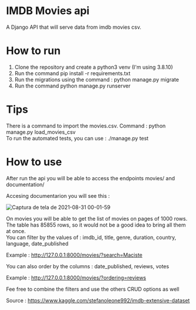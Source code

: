 # IMDB Movies api

A Django API that will serve data from imdb movies csv. 

# How to run 

1. Clone the repository and create a python3 venv (I'm using 3.8.10)  
2. Run the command pip install -r requirements.txt
3. Run the migrations using the command :  python manage.py migrate  
4. Run the command python manage.py runserver 

# Tips 

There is a command to import the movies.csv. Command : python manage.py load_movies_csv   
To run the automated tests, you can use : ./manage.py test 

# How to use 

After run the api you will be able to access the endpoints movies/ and documentation/    

Accesing documentarion you will see this : 

![Captura de tela de 2021-08-31 00-01-59](https://user-images.githubusercontent.com/7093470/131434828-12b4f4d9-7580-41cb-8241-a7604e468689.png)


On movies you will be able to get the list of movies on pages of 1000 rows. The table has 85855 rows, so it would not be a good idea to bring all them at once.    
You can filter by the values of : imdb_id, title, genre, duration, country, language, date_published    

Example : http://127.0.0.1:8000/movies/?search=Maciste 

You can also order by the columns : date_published, reviews, votes 

Example : http://127.0.0.1:8000/movies/?ordering=reviews 

Fee free to combine the filters and use the others CRUD options as well  

Source :  https://www.kaggle.com/stefanoleone992/imdb-extensive-dataset

